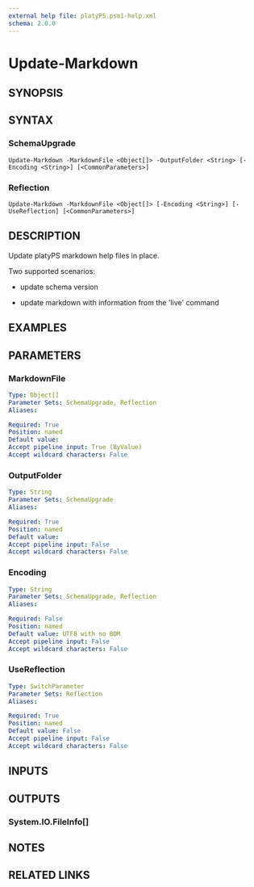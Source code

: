```yaml
---
external help file: platyPS.psm1-help.xml
schema: 2.0.0
---
```


# Update-Markdown
## SYNOPSIS

## SYNTAX

### SchemaUpgrade
```
Update-Markdown -MarkdownFile <Object[]> -OutputFolder <String> [-Encoding <String>] [<CommonParameters>]
```

### Reflection
```
Update-Markdown -MarkdownFile <Object[]> [-Encoding <String>] [-UseReflection] [<CommonParameters>]
```

## DESCRIPTION
Update platyPS markdown help files in place.

Two supported scenarios:

- update schema version 

- update markdown with information from the 'live' command

## EXAMPLES

## PARAMETERS

### MarkdownFile
```yaml
Type: Object[]
Parameter Sets: SchemaUpgrade, Reflection
Aliases: 

Required: True
Position: named
Default value: 
Accept pipeline input: True (ByValue)
Accept wildcard characters: False
```

### OutputFolder
```yaml
Type: String
Parameter Sets: SchemaUpgrade
Aliases: 

Required: True
Position: named
Default value: 
Accept pipeline input: False
Accept wildcard characters: False
```

### Encoding
```yaml
Type: String
Parameter Sets: SchemaUpgrade, Reflection
Aliases: 

Required: False
Position: named
Default value: UTF8 with no BOM
Accept pipeline input: False
Accept wildcard characters: False
```

### UseReflection
```yaml
Type: SwitchParameter
Parameter Sets: Reflection
Aliases: 

Required: True
Position: named
Default value: False
Accept pipeline input: False
Accept wildcard characters: False
```

## INPUTS

## OUTPUTS

### System.IO.FileInfo[]

## NOTES

## RELATED LINKS


